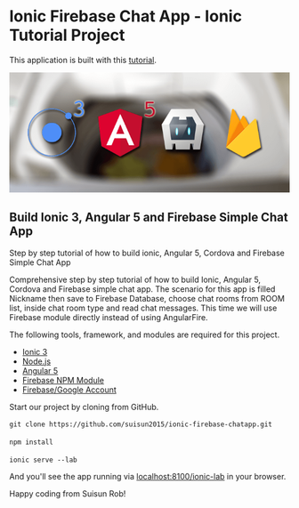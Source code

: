 # Ionic Firebase Chat App - Ionic Tutorial Project
This application is built with this [tutorial](https://www.djamware.com/post/5a629d9880aca7059c142976/build-ionic-3-angular-5-and-firebase-simple-chat-app).

![Ionic 3, Angular 5 and Firebase Simple Chat App](screenshot.png)

## Build Ionic 3, Angular 5 and Firebase Simple Chat App

Step by step tutorial of how to build ionic, Angular 5, Cordova and Firebase Simple Chat App

Comprehensive step by step tutorial of how to build Ionic, Angular 5, Cordova and Firebase simple chat app. The scenario for this app is filled Nickname then save to Firebase Database, choose chat rooms from ROOM list, inside chat room type and read chat messages. This time we will use Firebase module directly instead of using AngularFire.

The following tools, framework, and modules are required for this project.
 - [Ionic 3](https://ionicframework.com/)
 - [Node.js](https://nodejs.org/en/)
 - [Angular 5](https://angular.io/)
 - [Firebase NPM Module](https://www.npmjs.com/package/firebase)
 - [Firebase/Google Account](https://console.firebase.google.com/)

Start our project by cloning from GitHub.
```
git clone https://github.com/suisun2015/ionic-firebase-chatapp.git

npm install

ionic serve --lab
```

And you'll see the app running via [localhost:8100/ionic-lab](http://localhost:8100/ionic-lab) in your browser.

Happy coding from Suisun Rob!
